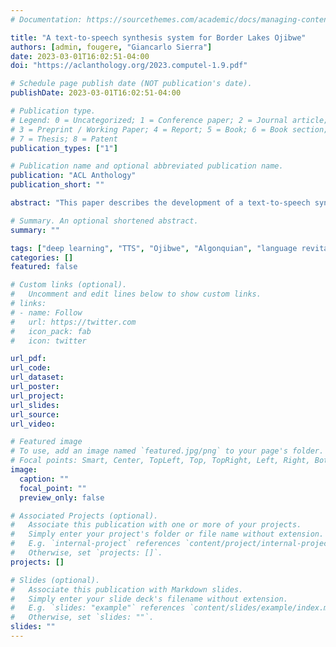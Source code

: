 ```yaml
---
# Documentation: https://sourcethemes.com/academic/docs/managing-content/

title: "A text-to-speech synthesis system for Border Lakes Ojibwe"
authors: [admin, fougere, "Giancarlo Sierra"]
date: 2023-03-01T16:02:51-04:00
doi: "https://aclanthology.org/2023.computel-1.9.pdf"

# Schedule page publish date (NOT publication's date).
publishDate: 2023-03-01T16:02:51-04:00

# Publication type.
# Legend: 0 = Uncategorized; 1 = Conference paper; 2 = Journal article;
# 3 = Preprint / Working Paper; 4 = Report; 5 = Book; 6 = Book section;
# 7 = Thesis; 8 = Patent
publication_types: ["1"]

# Publication name and optional abbreviated publication name.
publication: "ACL Anthology"
publication_short: ""

abstract: "This paper describes the development of a text-to-speech synthesis system for Border Lakes Ojibwe, which is being deployed within a web-based language learning platform. We discuss our approach to community engagement, recording and editing transcribed sets of utterances for model training, the technical implementation of the speech synthesis model itself, how the system is being used by teachers and learners within the web-based platform, strategies for future extensions of this type of work to other Indigenous voices, dialects and languages, and possibilities for applications in additional educational contexts and beyond."

# Summary. An optional shortened abstract.
summary: ""

tags: ["deep learning", "TTS", "Ojibwe", "Algonquian", "language revitalization"]
categories: []
featured: false

# Custom links (optional).
#   Uncomment and edit lines below to show custom links.
# links:
# - name: Follow
#   url: https://twitter.com
#   icon_pack: fab
#   icon: twitter

url_pdf:
url_code:
url_dataset:
url_poster:
url_project:
url_slides:
url_source:
url_video:

# Featured image
# To use, add an image named `featured.jpg/png` to your page's folder. 
# Focal points: Smart, Center, TopLeft, Top, TopRight, Left, Right, BottomLeft, Bottom, BottomRight.
image:
  caption: ""
  focal_point: ""
  preview_only: false

# Associated Projects (optional).
#   Associate this publication with one or more of your projects.
#   Simply enter your project's folder or file name without extension.
#   E.g. `internal-project` references `content/project/internal-project/index.md`.
#   Otherwise, set `projects: []`.
projects: []

# Slides (optional).
#   Associate this publication with Markdown slides.
#   Simply enter your slide deck's filename without extension.
#   E.g. `slides: "example"` references `content/slides/example/index.md`.
#   Otherwise, set `slides: ""`.
slides: ""
---
```

